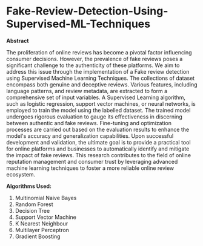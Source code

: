 # Fake-Review-Detection-Using-Supervised-ML-Techniques
**Abstract**


The proliferation of online reviews has become a pivotal factor influencing consumer 
decisions. However, the prevalence of fake reviews poses a significant challenge to the authenticity of 
these platforms. We aim to address this issue through the implementation of a Fake review detection 
using Supervised Machine Learning Techniques. The collections of dataset encompass both genuine and 
deceptive reviews. Various features, including language patterns, and review metadata, are extracted to 
form a comprehensive set of input variables. A Supervised Learning algorithm, such as logistic 
regression, support vector machines, or neural networks, is employed to train the model using the 
labelled dataset. The trained model undergoes rigorous evaluation to gauge its effectiveness in 
discerning between authentic and fake reviews. Fine-tuning and optimization processes are carried out 
based on the evaluation results to enhance the model's accuracy and generalization capabilities. Upon 
successful development and validation, the ultimate goal is to provide a practical tool for online 
platforms and businesses to automatically identify and mitigate the impact of fake reviews. This 
research contributes to the field of online reputation management and consumer trust by leveraging 
advanced machine learning techniques to foster a more reliable online review ecosystem.



**Algorithms Used:**

1. Multinomial Naive Bayes
2. Random Forest
3. Decision Tree
4. Support Vector Machine
5. K Nearest Neighbour
6. Multilayer Perceptron
7. Gradient Boosting
   
